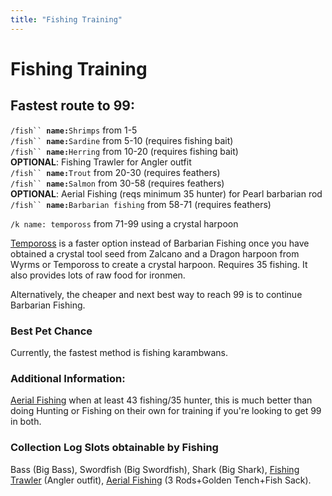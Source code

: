 ```yaml
---
title: "Fishing Training"
---
```


# Fishing Training

## Fastest route to 99:

`/fish`` `**`name:`**`Shrimps` from 1-5\
`/fish`` `**`name:`**`Sardine` from 5-10 (requires fishing bait)\
`/fish`` `**`name:`**`Herring` from 10-20 (requires fishing bait)\
**OPTIONAL**: Fishing Trawler for Angler outfit\
`/fish`` `**`name:`**`Trout` from 20-30 (requires feathers)\
`/fish`` `**`name:`**`Salmon` from 30-58 (requires feathers)\
**OPTIONAL**: Aerial Fishing (reqs minimum 35 hunter) for Pearl barbarian rod\
`/fish`` `**`name:`**`Barbarian fishing` from 58-71 (requires feathers)

`/k name: tempoross` from 71-99 using a crystal harpoon

[Tempoross](tempoross.md) is a faster option instead of Barbarian Fishing once you have obtained a crystal tool seed from Zalcano and a Dragon harpoon from Wyrms or Tempoross to create a crystal harpoon. Requires 35 fishing. It also provides lots of raw food for ironmen.

Alternatively, the cheaper and next best way to reach 99 is to continue Barbarian Fishing.

### Best Pet Chance

Currently, the fastest method is fishing karambwans.

### Additional Information:

[Aerial Fishing](aerial-fishing.md) when at least 43 fishing/35 hunter, this is much better than doing Hunting or Fishing on their own for training if you're looking to get 99 in both.

### **Collection Log Slots obtainable by Fishing**

Bass (Big Bass), Swordfish (Big Swordfish), Shark (Big Shark), [Fishing Trawler](fishing-trawler.md) (Angler outfit), [Aerial Fishing](aerial-fishing.md) (3 Rods+Golden Tench+Fish Sack).
